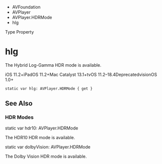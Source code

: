 

- AVFoundation
- AVPlayer
- AVPlayer.HDRMode
-  hlg 

Type Property

# hlg

The Hybrid Log-Gamma HDR mode is available.

iOS 11.2+iPadOS 11.2+Mac Catalyst 13.1+tvOS 11.2–18.4DeprecatedvisionOS 1.0+

``` source
static var hlg: AVPlayer.HDRMode { get }
```

## See Also

### HDR Modes

static var hdr10: AVPlayer.HDRMode

The HDR10 HDR mode is available.

static var dolbyVision: AVPlayer.HDRMode

The Dolby Vision HDR mode is available.

